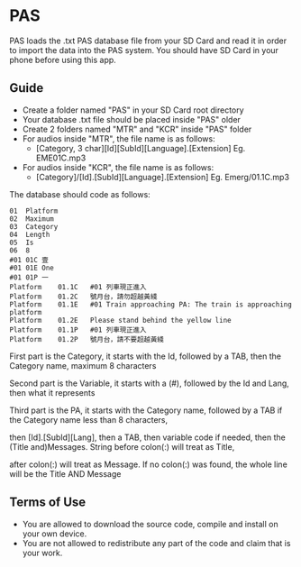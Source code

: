 # PAS


PAS loads the .txt PAS database file from your SD Card and read it in order to import the data into the PAS system.
You should have SD Card in your phone before using this app.

## Guide


- Create a folder named "PAS" in your SD Card root directory
- Your database .txt file should be placed inside "PAS" older
- Create 2 folders named "MTR" and "KCR" inside "PAS" folder
- For audios inside "MTR", the file name is as follows:
    - [Category, 3 char][Id][SubId][Language].[Extension] Eg. EME01C.mp3
- For audios inside "KCR", the file name is as follows:
    - [Category]/[Id].[SubId][Language].[Extension] Eg. Emerg/01.1C.mp3
    

The database should code as follows:
````
01	Platform
02	Maximum
03	Category
04	Length
05	Is
06	8
#01	01C	壹
#01	01E	One
#01	01P	一
Platform	01.1C	#01	列車現正進入
Platform	01.2C	號月台，請勿超越黃綫
Platform	01.1E	#01	Train approaching PA: The train is approaching platform
Platform	01.2E	Please stand behind the yellow line
Platform	01.1P	#01	列車現正進入
Platform	01.2P	號月台，請不要超越黃綫
````
First part is the Category, it starts with the Id, followed by a TAB, then the Category name, maximum 8 characters

Second part is the Variable, it starts with a (#), followed by the Id and Lang, then what it represents

Third part is the PA, it starts with the Category name, followed by a TAB if the Category name less than 8 characters,

  then [Id].[SubId][Lang], then a TAB, then variable code if needed, then the (Title and)Messages. String before colon(:) will treat as Title,
  
  after colon(:) will treat as Message. If no colon(:) was found, the whole line will be the Title AND Message



## **Terms of Use**
- You are allowed to download the source code, compile and install on your own device.
- You are not allowed to redistribute any part of the code and claim that is your work.
